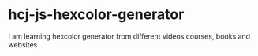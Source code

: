 # hcj-js-hexcolor-generator
I am learning hexcolor generator from different videos courses, books and websites

